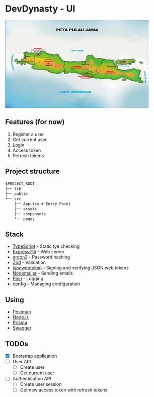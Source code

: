 # DevDynasty - UI

![Thumbnail](./doc/thumbnail.png)

## Features (for now)

1. Register a user
2. Get current user
3. Login
4. Access token
5. Refresh tokens

## Project structure

```
$PROJECT_ROOT
├── lib
├── public
└── src
    ├── App.tsx # Entry Point
    ├── assets
    ├── components
    └── pages
```

## Stack

- [TypeScript](https://www.typescriptlang.org/) - Static tye checking
- [Express@5](https://expressjs.com/en/5x/api.html) - Web server
- [argon2](https://github.com/ranisalt/node-argon2#readme) - Password hashing
- [Zod](https://github.com/colinhacks/zod) - Validation
- [jsonwebtoken](https://github.com/auth0/node-jsonwebtoken) - Signing and verifying JSON web tokens
- [Nodemailer](https://nodemailer.com/about/) - Sending emails
- [Pino](https://github.com/pinojs/pino) - Logging
- [config](https://github.com/lorenwest/node-config) - Managing configuration

## Using

- [Postman](https://www.postman.com/downloads/)
- [Node.js](https://nodejs.org/en/)
- [Prisma](https://www.prisma.io/)
- [Swagger](https://www.swagger.io/)

## TODOs

- [x] Bootstrap application
- [ ] User API
  - [ ] Create user
  - [ ] Get current user
- [ ] Authentication API
  - [ ] Create user session
  - [ ] Get new access token with refresh tokens
